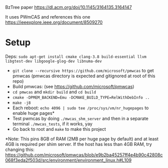 BzTree paper https://dl.acm.org/doi/10.1145/3164135.3164147

It uses PWmCAS and references this one https://ieeexplore.ieee.org/document/8509270

# Setup

Deps: `sudo apt-get install cmake clang-3.8 build-essential llvm libgtest-dev libgoogle-glog-dev libnuma-dev`

* `git clone --recursive https://github.com/microsoft/pmwcas` to get pmwcas (pmwcas directory is expected and gitignored at root of this repo)
* Build pmwcas: (see https://github.com/microsoft/pmwcas)
* `cd pmwcas` and `mkdir build` and `cd build`
* `cmake -DPMEM_BACKEND=Emu -DCMAKE_BUILD_TYPE=RelWithDebInfo ..`
* `make -j8`
* Each reboot: `echo 4096 | sudo tee /proc/sys/vm/nr_hugepages` to enable huge pages*
* Test pwmcas by doing `./mwcas_shm_server` and then in a separate terminal `./mwcas_tests`, if it works, yay
* Go back to root and `make` to make this project

*Note: This pins 8GB of RAM (2MB per huge page by default) and at least 4GB is required per shim server. If the host has less than 4GB RAM, try changing this: https://github.com/microsoft/pmwcas/blob/e9b2ba45257ff4e4b90c42808c068f3eda2f503d/src/environment/environment_linux.h#L109